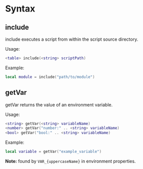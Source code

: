 # Syntax

## include

include executes a script from within the script source directory.

Usage:

```lua
<table> include(<string> scriptPath)
```

Example:

```lua
local module = include("path/to/module")
```

## getVar

getVar returns the value of an environment variable.

Usage:

```lua
<string> getVar(<string> variableName)
<number> getVar("number:" .. <string> variableName)
<bool> getVar("bool:" .. <string> variableName)
```

Example:

```lua
local variable = getVar("example_variable")
```

**Note:** found by `VAR_{uppercaseName}` in environment properties.
